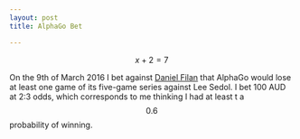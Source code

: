 ```yaml
---
layout: post
title: AlphaGo Bet

---
```

$$x+2=7$$

On the 9th of March 2016 I bet against [Daniel Filan](http://danielfilan.com/) that AlphaGo would lose at least one game of its five-game series against Lee Sedol. I bet 100 AUD at 2:3 odds, which corresponds to me thinking I had at least t a $$0.6$$ probability of winning.